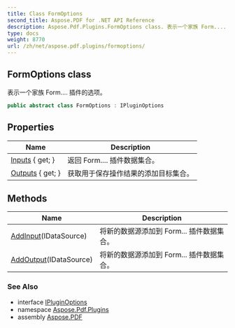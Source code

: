 ```yaml
---
title: Class FormOptions
second_title: Aspose.PDF for .NET API Reference
description: Aspose.Pdf.Plugins.FormOptions class. 表示一个家族 Form.... 插件的选项
type: docs
weight: 8770
url: /zh/net/aspose.pdf.plugins/formoptions/
---
```

## FormOptions class

表示一个家族 Form.... 插件的选项。

```csharp
public abstract class FormOptions : IPluginOptions
```

## Properties

| Name | Description |
| --- | --- |
| [Inputs](../../aspose.pdf.plugins/formoptions/inputs/) { get; } | 返回 Form.... 插件数据集合。 |
| [Outputs](../../aspose.pdf.plugins/formoptions/outputs/) { get; } | 获取用于保存操作结果的添加目标集合。 |

## Methods

| Name | Description |
| --- | --- |
| [AddInput](../../aspose.pdf.plugins/formoptions/addinput/)(IDataSource) | 将新的数据源添加到 Form... 插件数据集合。 |
| [AddOutput](../../aspose.pdf.plugins/formoptions/addoutput/)(IDataSource) | 将新的数据源添加到 Form... 插件数据集合。 |

### See Also

* interface [IPluginOptions](../ipluginoptions/)
* namespace [Aspose.Pdf.Plugins](../../aspose.pdf.plugins/)
* assembly [Aspose.PDF](../../)